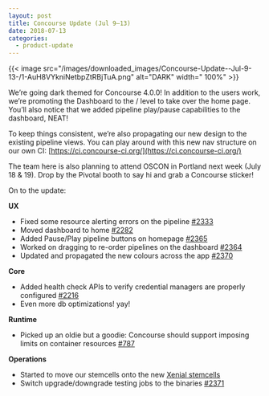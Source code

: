 ```yaml
---
layout: post
title: Concourse Update (Jul 9–13)
date: 2018-07-13
categories:
  - product-update
---
```


{{< image src="/images/downloaded_images/Concourse-Update--Jul-9-13-/1-AuH8VYkniNetbpZtRBjTuA.png" alt="DARK" width="
100%" >}}

<!-- more -->

We’re going dark themed for Concourse 4.0.0! In addition to the users work, we’re promoting the Dashboard to the / level
to take over the home page. You’ll also notice that we added pipeline play/pause capabilities to the dashboard, NEAT!

To keep things consistent, we’re also propagating our new design to the existing pipeline views. You can play around
with this new nav structure on our own CI: [https://ci.concourse-ci.org/](https://ci.concourse-ci.org/)

The team here is also planning to attend OSCON in Portland next week (July 18 & 19). Drop by the Pivotal booth to say hi
and grab a Concourse sticker!

On to the update:

**UX**

- Fixed some resource alerting errors on the pipeline [#2333](https://github.com/concourse/concourse/issues/2333)
- Moved dashboard to home [#2282](https://github.com/concourse/concourse/issues/2282)
- Added Pause/Play pipeline buttons on homepage [#2365](https://github.com/concourse/concourse/issues/2365)
- Worked on dragging to re-order pipelines on the dashboard [#2364](https://github.com/concourse/concourse/issues/2333)
- Updated and propagated the new colours across the app [#2370](https://github.com/concourse/concourse/issues/2370)

**Core**

- Added health check APIs to verify credential managers are properly
  configured [#2216](https://github.com/concourse/concourse/issues/2216)
- Even more db optimizations! yay!

**Runtime**

- Picked up an oldie but a goodie: Concourse should support imposing limits on container
  resources [#787](https://github.com/concourse/concourse/issues/787)

**Operations**

- Started to move our stemcells onto the
  new [Xenial stemcells](https://github.com/concourse/concourse-bosh-deployment/issues/71)
- Switch upgrade/downgrade testing jobs to the binaries [#2371](https://github.com/concourse/concourse/issues/2371)
